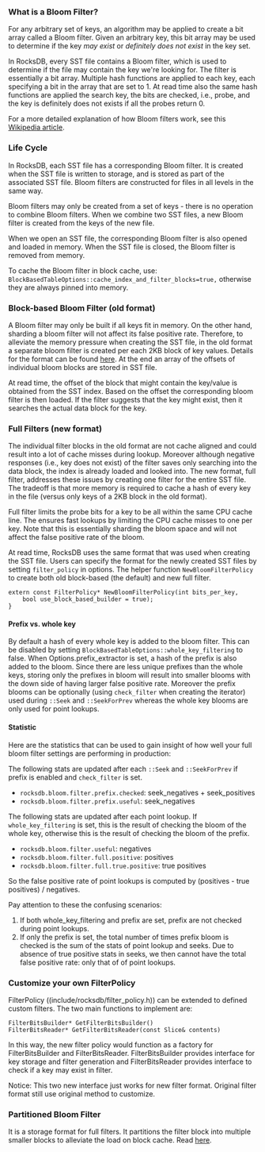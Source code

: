 ### What is a Bloom Filter?
For any arbitrary set of keys, an algorithm may be applied to create a bit array called a Bloom filter. Given an arbitrary key, this bit array may be used to determine if the key *may exist* or *definitely does not exist* in the key set. 

In RocksDB, every SST file contains a Bloom filter, which is used to determine if the file may contain the key we're looking for. The filter is essentially a bit array. Multiple hash functions are applied to each key, each specifying a bit in the array that are set to 1. At read time also the same hash functions are applied the search key, the bits are checked, i.e., probe, and the key is definitely does not exists if all the probes return 0.

For a more detailed explanation of how Bloom filters work, see this [Wikipedia article](http://en.wikipedia.org/wiki/Bloom_filter).

### Life Cycle
In RocksDB, each SST file has a corresponding Bloom filter. It is created when the SST file is written to storage, and is stored as part of the associated SST file. Bloom filters are constructed for files in all levels in the same way. 

Bloom filters may only be created from a set of keys - there is no operation to combine Bloom filters. When we combine two SST files, a new Bloom filter is created from the keys of the new file. 

When we open an SST file, the corresponding Bloom filter is also opened and loaded in memory. When the SST file is closed, the Bloom filter is removed from memory. 

To cache the Bloom filter in block cache, use: `BlockBasedTableOptions::cache_index_and_filter_blocks=true,` otherwise they are always pinned into memory.  

### Block-based Bloom Filter (old format)

A Bloom filter may only be built if all keys fit in memory. On the other hand, sharding a bloom filter will not affect its false positive rate. Therefore, to alleviate the memory pressure when creating the SST file, in the old format a separate bloom filter is created per each 2KB block of key values.
Details for the format can be found [here](https://github.com/facebook/rocksdb/wiki/Rocksdb-BlockBasedTable-Format#filter-meta-block). At the end an array of the offsets of individual bloom blocks are stored in SST file.

At read time, the offset of the block that might contain the key/value is obtained from the SST index. Based on the offset the corresponding bloom filter is then loaded. If the filter suggests that the key might exist, then it searches the actual data block for the key.

### Full Filters (new format)
The individual filter blocks in the old format are not cache aligned and could result into a lot of cache misses during lookup. Moreover although negative responses (i.e., key does not exist) of the filter saves only searching into the data block, the index is already loaded and looked into. The new format, full filter, addresses these issues by creating one filter for the entire SST file. The tradeoff is that more memory is required to cache a hash of every key in the file (versus only keys of a 2KB block in the old format).

Full filter limits the probe bits for a key to be all within the same CPU cache line. The ensures fast lookups by limiting the CPU cache misses to one per key. Note that this is essentially sharding the bloom space and will not affect the false positive rate of the bloom.

At read time, RocksDB uses the same format that was used when creating the SST file. Users can specify the format for the newly created SST files by setting `filter_policy` in options. The helper function `NewBloomFilterPolicy` to create both old block-based (the default) and new full filter.

```
extern const FilterPolicy* NewBloomFilterPolicy(int bits_per_key,
    bool use_block_based_builder = true);
}
```
#### Prefix vs. whole key

By default a hash of every whole key is added to the bloom filter. This can be disabled by setting `BlockBasedTableOptions::whole_key_filtering` to false. When Options.prefix_extractor is set, a hash of the prefix is also added to the bloom. Since there are less unique prefixes than the whole keys, storing only the prefixes in bloom will result into smaller blooms with the down side of having larger false positive rate. Moreover the prefix blooms can be optionally (using `check_filter` when creating the iterator) used during `::Seek` and `::SeekForPrev` whereas the whole key blooms are only used for point lookups.

#### Statistic

Here are the statistics that can be used to gain insight of how well your full bloom filter settings are performing in production:

The following stats are updated after each `::Seek` and `::SeekForPrev` if prefix is enabled and `check_filter` is set.
- `rocksdb.bloom.filter.prefix.checked`: seek_negatives + seek_positives
- `rocksdb.bloom.filter.prefix.useful`: seek_negatives

The following stats are updated after each point lookup. If `whole_key_filtering` is set, this is the result of checking the bloom of the whole key, otherwise this is the result of checking the bloom of the prefix.
- `rocksdb.bloom.filter.useful`: negatives
- `rocksdb.bloom.filter.full.positive`: positives
- `rocksdb.bloom.filter.full.true.positive`: true positives

So the false positive rate of point lookups is computed by (positives - true positives) / negatives.

Pay attention to these the confusing scenarios:
1. If both whole_key_filtering and prefix are set, prefix are not checked during point lookups.
2. If only the prefix is set, the total number of times prefix bloom is checked is the sum of the stats of point lookup and seeks. Due to absence of true positive stats in seeks, we then cannot have the total false positive rate: only that of of point lookups.

### Customize your own FilterPolicy
FilterPolicy ((include/rocksdb/filter_policy.h)) can be extended to defined custom filters. The two main functions to implement are:

    FilterBitsBuilder* GetFilterBitsBuilder()
    FilterBitsReader* GetFilterBitsReader(const Slice& contents)
 
In this way, the new filter policy would function as a factory for FilterBitsBuilder and FilterBitsReader. FilterBitsBuilder provides interface for key storage and filter generation and FilterBitsReader provides interface to check if a key may exist in filter.

Notice: This two new interface just works for new filter format. Original filter format still use original method to customize.

### Partitioned Bloom Filter

It is a storage format for full filters. It partitions the filter block into multiple smaller blocks to alleviate the load on block cache.
Read [here](https://github.com/facebook/rocksdb/wiki/Partitioned-Index-Filters).